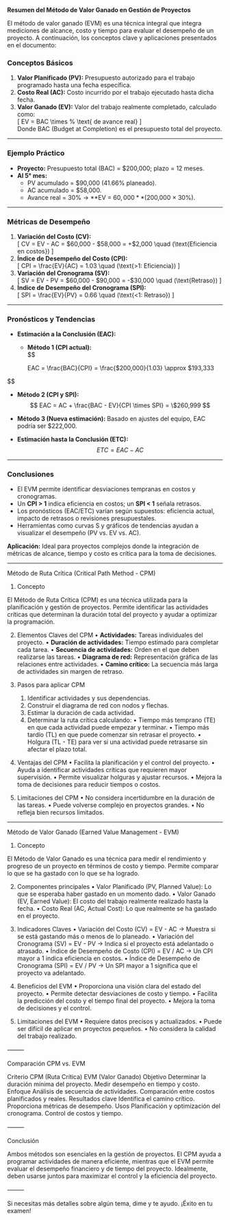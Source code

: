 **Resumen del Método de Valor Ganado en Gestión de Proyectos**  

El método de valor ganado (EVM) es una técnica integral que integra mediciones de alcance, costo y tiempo para evaluar el desempeño de un proyecto. A continuación, los conceptos clave y aplicaciones presentados en el documento:  

### **Conceptos Básicos**  
1. **Valor Planificado (PV):** Presupuesto autorizado para el trabajo programado hasta una fecha específica.  
2. **Costo Real (AC):** Costo incurrido por el trabajo ejecutado hasta dicha fecha.  
3. **Valor Ganado (EV):** Valor del trabajo realmente completado, calculado como:  
   \[
   EV = BAC \times \% \text{ de avance real}
   \]  
   Donde BAC (Budget at Completion) es el presupuesto total del proyecto.  

---

### **Ejemplo Práctico**  
- **Proyecto:** Presupuesto total (BAC) = $200,000; plazo = 12 meses.  
- **Al 5° mes:**  
  - PV acumulado = $90,000 (41.66% planeado).  
  - AC acumulado = $58,000.  
  - Avance real = 30% → **EV = $60,000** ($200,000 × 30%).  

---

### **Métricas de Desempeño**  
1. **Variación del Costo (CV):**  
   \[
   CV = EV - AC = \$60,000 - \$58,000 = +\$2,000 \quad (\text{Eficiencia en costos})
   \]  
2. **Índice de Desempeño del Costo (CPI):**  
   \[
   CPI = \frac{EV}{AC} = 1.03 \quad (\text{>1: Eficiencia})
   \]  
3. **Variación del Cronograma (SV):**  
   \[
   SV = EV - PV = \$60,000 - \$90,000 = -\$30,000 \quad (\text{Retraso})
   \]  
4. **Índice de Desempeño del Cronograma (SPI):**  
   \[
   SPI = \frac{EV}{PV} = 0.66 \quad (\text{<1: Retraso})
   \]  

---

### **Pronósticos y Tendencias**  
- **Estimación a la Conclusión (EAC):**  
  - **Método 1 (CPI actual):**  
$$

    EAC = \frac{BAC}{CPI} = \frac{\$200,000}{1.03} \approx \$193,333

$$  
  - **Método 2 (CPI y SPI):**  
$$
    EAC = AC + \frac{BAC - EV}{CPI \times SPI} = \$260,999  
$$  
- **Método 3 (Nueva estimación):** Basado en ajustes del equipo, EAC podría ser $222,000.  

- **Estimación hasta la Conclusión (ETC):**  
$$
  ETC = EAC - AC
$$
---

### **Conclusiones**  
- El EVM permite identificar desviaciones tempranas en costos y cronogramas.  
- Un **CPI > 1** indica eficiencia en costos; un **SPI < 1** señala retrasos.  
- Los pronósticos (EAC/ETC) varían según supuestos: eficiencia actual, impacto de retrasos o revisiones presupuestales.  
- Herramientas como curvas S y gráficos de tendencias ayudan a visualizar el desempeño (PV vs. EV vs. AC).  

**Aplicación:** Ideal para proyectos complejos donde la integración de métricas de alcance, tiempo y costo es crítica para la toma de decisiones.

---

Método de Ruta Crítica (Critical Path Method - CPM)

1. Concepto

El Método de Ruta Crítica (CPM) es una técnica utilizada para la planificación y gestión de proyectos. Permite identificar las actividades críticas que determinan la duración total del proyecto y ayudar a optimizar la programación.

2. Elementos Claves del CPM
	•	**Actividades:** Tareas individuales del proyecto.
	•	**Duración de actividades:** Tiempo estimado para completar cada tarea.
	•	**Secuencia de actividades:** Orden en el que deben realizarse las tareas.
	•	**Diagrama de red:** Representación gráfica de las relaciones entre actividades.
	•	**Camino crítico:** La secuencia más larga de actividades sin margen de retraso.

3. Pasos para aplicar CPM
	1.	Identificar actividades y sus dependencias.
	2.	Construir el diagrama de red con nodos y flechas.
	3.	Estimar la duración de cada actividad.
	4.	Determinar la ruta crítica calculando:
	•	Tiempo más temprano (TE) en que cada actividad puede empezar y terminar.
	•	Tiempo más tardío (TL) en que puede comenzar sin retrasar el proyecto.
	•	Holgura (TL - TE) para ver si una actividad puede retrasarse sin afectar el plazo total.

4. Ventajas del CPM
	•	Facilita la planificación y el control del proyecto.
	•	Ayuda a identificar actividades críticas que requieren mayor supervisión.
	•	Permite visualizar holguras y ajustar recursos.
	•	Mejora la toma de decisiones para reducir tiempos o costos.

5. Limitaciones del CPM
	•	No considera incertidumbre en la duración de las tareas.
	•	Puede volverse complejo en proyectos grandes.
	•	No refleja bien recursos limitados.

---

Método de Valor Ganado (Earned Value Management - EVM)

1. Concepto

El Método de Valor Ganado es una técnica para medir el rendimiento y progreso de un proyecto en términos de costo y tiempo. Permite comparar lo que se ha gastado con lo que se ha logrado.

2. Componentes principales
	•	Valor Planificado (PV, Planned Value): Lo que se esperaba haber gastado en un momento dado.
	•	Valor Ganado (EV, Earned Value): El costo del trabajo realmente realizado hasta la fecha.
	•	Costo Real (AC, Actual Cost): Lo que realmente se ha gastado en el proyecto.

3. Indicadores Claves
	•	Variación del Costo (CV) = EV - AC → Muestra si se está gastando más o menos de lo planeado.
	•	Variación del Cronograma (SV) = EV - PV → Indica si el proyecto está adelantado o atrasado.
	•	Índice de Desempeño de Costo (CPI) = EV / AC → Un CPI mayor a 1 indica eficiencia en costos.
	•	Índice de Desempeño de Cronograma (SPI) = EV / PV → Un SPI mayor a 1 significa que el proyecto va adelantado.

4. Beneficios del EVM
	•	Proporciona una visión clara del estado del proyecto.
	•	Permite detectar desviaciones de costo y tiempo.
	•	Facilita la predicción del costo y el tiempo final del proyecto.
	•	Mejora la toma de decisiones y el control.

5. Limitaciones del EVM
	•	Requiere datos precisos y actualizados.
	•	Puede ser difícil de aplicar en proyectos pequeños.
	•	No considera la calidad del trabajo realizado.

⸻

Comparación CPM vs. EVM

Criterio	CPM (Ruta Crítica)	EVM (Valor Ganado)
Objetivo	Determinar la duración mínima del proyecto.	Medir desempeño en tiempo y costo.
Enfoque	Análisis de secuencia de actividades.	Comparación entre costos planificados y reales.
Resultados clave	Identifica el camino crítico.	Proporciona métricas de desempeño.
Usos	Planificación y optimización del cronograma.	Control de costos y tiempo.



⸻

Conclusión

Ambos métodos son esenciales en la gestión de proyectos. El CPM ayuda a programar actividades de manera eficiente, mientras que el EVM permite evaluar el desempeño financiero y de tiempo del proyecto. Idealmente, deben usarse juntos para maximizar el control y la eficiencia del proyecto.

⸻

Si necesitas más detalles sobre algún tema, dime y te ayudo. ¡Éxito en tu examen!